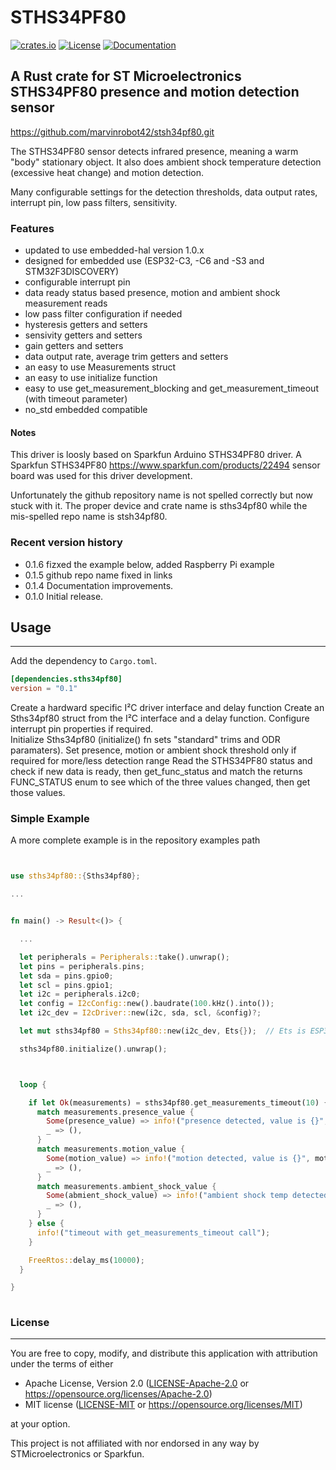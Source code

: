 # STHS34PF80 &emsp; 
[![crates.io](https://img.shields.io/crates/v/sths34pf80)](https://crates.io/crates/sths34pf80)
[![License](https://img.shields.io/badge/license-MIT%2FApache--2.0-blue.svg)](https://github.com/marvinrobot42/sths34pf80)
[![Documentation](https://docs.rs/sths34pf80/badge.svg)](https://docs.rs/sths34pf80)

## A Rust crate for ST Microelectronics STHS34PF80 presence and motion detection sensor 

<https://github.com/marvinrobot42/stsh34pf80.git>

[STHS34PF80]: https://www.st.com/en/mems-and-sensors/sths34pf80.html

The STHS34PF80 sensor detects infrared presence, meaning a warm "body" stationary object.  It also does ambient 
shock temperature detection (excessive heat change) and motion detection.

Many configurable settings for the detection thresholds, data output rates, interrupt pin, low pass filters,
sensitivity. 

### Features

- updated to use embedded-hal version 1.0.x
- designed for embedded use (ESP32-C3, -C6 and -S3 and STM32F3DISCOVERY)
- configurable interrupt pin
- data ready status based presence, motion and ambient shock measurement reads 
- low pass filter configuration if needed
- hysteresis getters and setters
- sensivity getters and setters
- gain getters and setters
- data output rate, average trim getters and setters
- an easy to use Measurements struct
- an easy to use initialize function
- easy to use get_measurement_blocking and get_measurement_timeout (with timeout parameter)
- no_std embedded compatible

  

#### Notes

This driver is loosly based on Sparkfun Arduino STHS34PF80 driver.  A Sparkfun STHS34PF80
https://www.sparkfun.com/products/22494 sensor board was used for this driver development.

Unfortunately the github repository name is not spelled correctly but now stuck with it.
The proper device and crate name is sths34pf80 while the mis-spelled repo name is stsh34pf80.

### Recent version history
  - 0.1.6  fizxed the example below, added Raspberry Pi example
  - 0.1.5  github repo name fixed in links
  - 0.1.4  Documentation improvements.
  - 0.1.0  Initial release.


## Usage
----

Add the dependency to `Cargo.toml`.

~~~~toml
[dependencies.sths34pf80]
version = "0.1"
~~~~

Create a hardward specific I²C driver interface and delay function
Create an Sths34pf80 struct from the I²C interface and a delay function.
Configure interrupt pin properties if required.  
Initialize Sths34pf80  (initialize() fn sets "standard" trims and ODR paramaters).
Set presence, motion or ambient shock threshold only if required for more/less detection range
Read the STHS34PF80 status and check if new data is ready, then get_func_status and match
the returns FUNC_STATUS enum to see which of the three values changed, then get those values.  
 


### Simple Example

A more complete example is in the repository examples path
~~~~rust


use sths34pf80::{Sths34pf80};

...


fn main() -> Result<()> {

  ...

  let peripherals = Peripherals::take().unwrap();
  let pins = peripherals.pins;
  let sda = pins.gpio0;
  let scl = pins.gpio1;
  let i2c = peripherals.i2c0;
  let config = I2cConfig::new().baudrate(100.kHz().into());
  let i2c_dev = I2cDriver::new(i2c, sda, scl, &config)?;

  let mut sths34pf80 = Sths34pf80::new(i2c_dev, Ets{});  // Ets is ESP32 IDF delay function

  sths34pf80.initialize().unwrap();  



  loop {

    if let Ok(measurements) = sths34pf80.get_measurements_timeout(10) {
      match measurements.presence_value {
        Some(presence_value) => info!("presence detected, value is {}", presence_value),
        _ => (),
      }
      match measurements.motion_value {
        Some(motion_value) => info!("motion detected, value is {}", motion_value),
        _ => (),
      }
      match measurements.ambient_shock_value {
        Some(abmient_shock_value) => info!("ambient shock temp detected, value is {}", abmient_shock_value),
        _ => (),
      }
    } else {
      info!("timeout with get_measurements_timeout call");
    }

    FreeRtos::delay_ms(10000);
  }

}
    
~~~~


### License
----

You are free to copy, modify, and distribute this application with attribution under the terms of either

 * Apache License, Version 2.0
   ([LICENSE-Apache-2.0](./LICENSE-Apache-2.0) or <https://opensource.org/licenses/Apache-2.0>)
 * MIT license
   ([LICENSE-MIT](./LICENSE-MIT) or <https://opensource.org/licenses/MIT>)

at your option.

This project is not affiliated with nor endorsed in any way by STMicroelectronics or Sparkfun.
